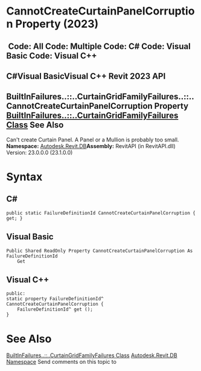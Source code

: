 # CannotCreateCurtainPanelCorruption Property (2023)

﻿
 Code: All Code: Multiple Code: C# Code: Visual Basic Code: Visual C++   
---  
C#Visual BasicVisual C++
Revit 2023 API  
---  
BuiltInFailures..::..CurtainGridFamilyFailures..::..CannotCreateCurtainPanelCorruption Property   
[BuiltInFailures..::..CurtainGridFamilyFailures Class](35e77e14-b020-50ef-133f-1c029c28429e.md "BuiltInFailures.CurtainGridFamilyFailures Class") See Also  
---  
Can't create Curtain Panel. A Panel or a Mullion is probably too small. 
**Namespace:** [Autodesk.Revit.DB](87546ba7-461b-c646-cbb1-2cb8f5bff8b2.md "Autodesk.Revit.DB Namespace")**Assembly:** RevitAPI (in RevitAPI.dll) Version: 23.0.0.0 (23.1.0.0)
# Syntax
C#  
---  
```text
public static FailureDefinitionId CannotCreateCurtainPanelCorruption { get; }
```
  
Visual Basic  
---  
```text
Public Shared ReadOnly Property CannotCreateCurtainPanelCorruption As FailureDefinitionId
	Get
```
  
Visual C++  
---  
```text
public:
static property FailureDefinitionId^ CannotCreateCurtainPanelCorruption {
	FailureDefinitionId^ get ();
}
```
  
# See Also
[BuiltInFailures..::..CurtainGridFamilyFailures Class](35e77e14-b020-50ef-133f-1c029c28429e.md "BuiltInFailures.CurtainGridFamilyFailures Class")
[Autodesk.Revit.DB Namespace](87546ba7-461b-c646-cbb1-2cb8f5bff8b2.md "Autodesk.Revit.DB Namespace")
Send comments on this topic to 
